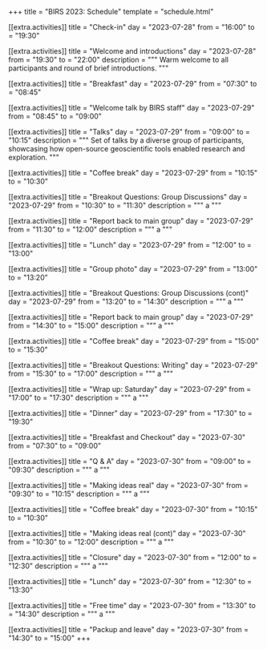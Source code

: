 +++
title = "BIRS 2023: Schedule"
template = "schedule.html"

[[extra.activities]]
title = "Check-in"
day = "2023-07-28"
from = "16:00"
to = "19:30"

[[extra.activities]]
title = "Welcome and introductions"
day = "2023-07-28"
from = "19:30"
to = "22:00"
description = """
Warm welcome to all participants and round of brief introductions.
"""

[[extra.activities]]
title = "Breakfast"
day = "2023-07-29"
from = "07:30"
to = "08:45"

[[extra.activities]]
title = "Welcome talk by BIRS staff"
day = "2023-07-29"
from = "08:45"
to = "09:00"

[[extra.activities]]
title = "Talks"
day = "2023-07-29"
from = "09:00"
to = "10:15"
description = """
Set of talks by a diverse group of participants, showcasing how open-source
geoscientific tools enabled research and exploration.
"""

[[extra.activities]]
title = "Coffee break"
day = "2023-07-29"
from = "10:15"
to = "10:30"

[[extra.activities]]
title = "Breakout Questions: Group Discussions"
day = "2023-07-29"
from = "10:30"
to = "11:30"
description = """
a
"""

[[extra.activities]]
title = "Report back to main group"
day = "2023-07-29"
from = "11:30"
to = "12:00"
description = """
a
"""

[[extra.activities]]
title = "Lunch"
day = "2023-07-29"
from = "12:00"
to = "13:00"

[[extra.activities]]
title = "Group photo"
day = "2023-07-29"
from = "13:00"
to = "13:20"

[[extra.activities]]
title = "Breakout Questions: Group Discussions (cont)"
day = "2023-07-29"
from = "13:20"
to = "14:30"
description = """
a
"""

[[extra.activities]]
title = "Report back to main group"
day = "2023-07-29"
from = "14:30"
to = "15:00"
description = """
a
"""

[[extra.activities]]
title = "Coffee break"
day = "2023-07-29"
from = "15:00"
to = "15:30"

[[extra.activities]]
title = "Breakout Questions: Writing"
day = "2023-07-29"
from = "15:30"
to = "17:00"
description = """
a
"""

[[extra.activities]]
title = "Wrap up: Saturday"
day = "2023-07-29"
from = "17:00"
to = "17:30"
description = """
a
"""

[[extra.activities]]
title = "Dinner"
day = "2023-07-29"
from = "17:30"
to = "19:30"




[[extra.activities]]
title = "Breakfast and Checkout"
day = "2023-07-30"
from = "07:30"
to = "09:00"

[[extra.activities]]
title = "Q & A"
day = "2023-07-30"
from = "09:00"
to = "09:30"
description = """
a
"""

[[extra.activities]]
title = "Making ideas real"
day = "2023-07-30"
from = "09:30"
to = "10:15"
description = """
a
"""

[[extra.activities]]
title = "Coffee break"
day = "2023-07-30"
from = "10:15"
to = "10:30"

[[extra.activities]]
title = "Making ideas real (cont)"
day = "2023-07-30"
from = "10:30"
to = "12:00"
description = """
a
"""

[[extra.activities]]
title = "Closure"
day = "2023-07-30"
from = "12:00"
to = "12:30"
description = """
a
"""

[[extra.activities]]
title = "Lunch"
day = "2023-07-30"
from = "12:30"
to = "13:30"

[[extra.activities]]
title = "Free time"
day = "2023-07-30"
from = "13:30"
to = "14:30"
description = """
a
"""

[[extra.activities]]
title = "Packup and leave"
day = "2023-07-30"
from = "14:30"
to = "15:00"
+++
